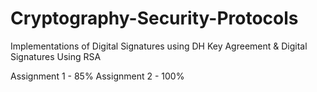 # Cryptography-Security-Protocols
Implementations of Digital Signatures using DH Key Agreement &amp; Digital Signatures Using RSA 

Assignment 1 - 85%
Assignment 2 - 100%
